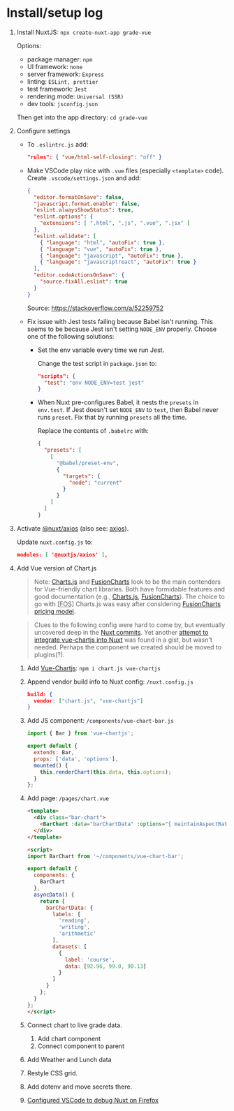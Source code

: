 # Install/setup log

1. Install NuxtJS: `npx create-nuxt-app grade-vue`

    Options:
    * package manager: `npm`
    * UI framework: `none`
    * server framework: `Express`
    * linting: `ESLint, prettier`
    * test framework: `Jest`
    * rendering mode: `Universal (SSR)`
    * dev tools: `jsconfig.json`

    Then get into the app directory: `cd grade-vue`
2. Configure settings
    * To `.eslintrc.js` add:

      ```json
      "rules": { "vue/html-self-closing": "off" }
      ```

    * Make VSCode play nice with `.vue` files (especially `<template>` code). Create `.vscode/settings.json` and add:

      ```json
      {
        "editor.formatOnSave": false,
        "javascript.format.enable": false,
        "eslint.alwaysShowStatus": true,
        "eslint.options": {
          "extensions": [ ".html", ".js", ".vue", ".jsx" ]
        },
        "eslint.validate": [
          { "language": "html", "autoFix": true },
          { "language": "vue", "autoFix": true },
          { "language": "javascript", "autoFix": true },
          { "language": "javascriptreact", "autoFix": true }
        ],
        "editor.codeActionsOnSave": {
          "source.fixAll.eslint": true
        }
      }
      ```

      Source: https://stackoverflow.com/a/52259752

    * Fix issue with Jest tests failing because Babel isn't running. This seems to be because Jest isn't setting `NODE_ENV` properly. Choose one of the following solutions: 
        * Set the env variable every time we run Jest. 

          Change the test script in `package.json` to:

          ```json
          "scripts": {
            "test": "env NODE_ENV=test jest"
          }
          ```

        * When Nuxt pre-configures Babel, it nests the `presets` in `env.test`. If Jest doesn't set `NODE_ENV` to `test`, then Babel never runs `preset`. Fix that by running `presets` all the time. 

          Replace the contents of `.babelrc` with:

          ```json
          {
            "presets": [
              [
                "@babel/preset-env",
                {
                  "targets": {
                    "node": "current"
                  }
                }
              ]
            ]
          }
          ```

3. Activate [@nuxt/axios](https://axios.nuxtjs.org/) (also see: [axios](https://github.com/axios/axios)).

    Update `nuxt.config.js` to:

    ```json
    modules: [ '@nuxtjs/axios' ],
    ```

4. Add Vue version of Chart.js

    > Note: [Charts.js](https://www.chartjs.org/) and [FusionCharts](https://fusioncharts.github.io/) look to be the main contenders for Vue-friendly chart libraries. Both have formidable features and good documentation (e.g., [Charts.js](https://www.chartjs.org/docs/latest/), [FusionCharts](https://fusioncharts.github.io/vue-fusioncharts/)). The choice to go with [<abbr title="Free Open Source">FOS</abbr>] Charts.js was easy after considering [FusionCharts pricing model](https://www.fusioncharts.com/buy).

    > Clues to the following config were hard to come by, but eventually uncovered deep in the [Nuxt commits](https://github.com/nuxt/nuxt.js/commit/d9ea41e97196b570cc9452c1e352e0613f5ed0c4#diff-21f3f273afa330b4793d01da4d0bd693). Yet another [attempt to integrate vue-chartjs into Nuxt](https://gist.github.com/rvanzon/096132b7b46be43659cf26360c664e9a) was found in a gist, but wasn't needed. Perhaps the component we created should be moved to plugins(?).

    1. Add [Vue-Chartjs](https://vue-chartjs.org/): `npm i chart.js vue-chartjs`
    2. Append vendor build info to Nuxt config: `/nuxt.config.js`

        ```json
        build: {
          vendor: ["chart.js", "vue-chartjs"]
        }
        ```
    3. Add JS component: `/components/vue-chart-bar.js`

        ```js
        import { Bar } from 'vue-chartjs';

        export default {
          extends: Bar,
          props: ['data', 'options'],
          mounted() {
            this.renderChart(this.data, this.options);
          }
        };
        ```

    4. Add page: `/pages/chart.vue`

        ```html
        <template>
          <div class="bar-chart">
            <BarChart :data="barChartData" :options="{ maintainAspectRatio: false }" />
          </div>
        </template>

        <script>
        import BarChart from '~/components/vue-chart-bar';

        export default {
          components: {
            BarChart
          },
          asyncData() {
            return {
              barChartData: {
                labels: [
                  'reading',
                  'writing',
                  'arithmetic'
                ],
                datasets: [
                  {
                    label: 'course',
                    data: [92.96, 99.0, 90.13]
                  }
                ]
              }
            };
          }
        };
        </script>
        ```

    5. Connect chart to live grade data.

        1. Add chart component
        2. Connect component to parent

    6. Add Weather and Lunch data
    7. Restyle CSS grid.
    8. Add dotenv and move secrets there.
    9. [Configured VSCode to debug Nuxt on Firefox](https://medium.com/js-dojo/debugging-nuxt-js-with-vs-code-60a1a9e75cf6)
